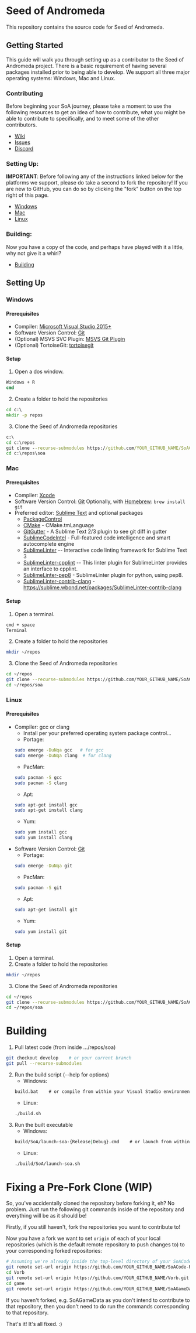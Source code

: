 # Seed of Andromeda
This repository contains the source code for Seed of Andromeda.

## Getting Started
This guide will walk you through setting up as a contributor to the
Seed of Andromeda project. There is a basic requirement of having several
packages installed prior to being able to develop. We support all three
major operating systems: Windows, Mac and Linux.

### Contributing
Before beginning your SoA journey, please take a moment to use the following resources
to get an idea of how to contribute, what you might be able to contribute to specifically,
and to meet some of the other contributors.
* [Wiki](https://github.com/RegrowthStudios/SoACode-Public/wiki)
* [Issues](https://github.com/RegrowthStudios/SoACode-Public/issues)
* [Discord](https://discord.gg/b2bf775)

### Setting Up:
**IMPORTANT**: Before following any of the instructions linked below for the platforms we support,
please do take a second to fork the repository! If you are new to GitHub, you can 
do so by clicking the "fork" button on the top right of this page.
* [Windows](#windows)
* [Mac](#mac)
* [Linux](#linux)

### Building:
Now you have a copy of the code, and perhaps have played with it a little, why not give it
a whirl?
* [Building](#building-1)


## Setting Up

### Windows

#### Prerequisites
*  Compiler: [Microsoft Visual Studio 2015+](https://visualstudio.microsoft.com/)
*  Software Version Control:  [Git](http://git-scm.com/downloads)
*  (Optional) MSVS SVC Plugin:  [MSVS Git Plugin](http://msdn.microsoft.com/en-us/library/hh850437.aspx)
*  (Optional) TortoiseGit: [tortoisegit](https://tortoisegit.org/download)

#### Setup
1. Open a dos window.
```cmd
Windows + R
cmd
```
2. Create a folder to hold the repositories
```cmd
cd c:\
mkdir -p repos
```
3. Clone the Seed of Andromeda repositories
```cmd
c:\
cd c:\repos
git clone --recurse-submodules https://github.com/YOUR_GITHUB_NAME/SoACode-Public.git soa
cd c:\repos\soa
```

### Mac

#### Prerequisites
* Compiler: [Xcode](https://developer.apple.com/xcode/)
* Software Version Control: [Git](http://git-scm.com/downloads)
    Optionally, with [Homebrew](http://brew.sh/):
    ```brew install git```
* Preferred editor: [Sublime Text](http://www.sublimetext.com/) and optional packages
    * [PackageControl](https://sublime.wbond.net/installation)
    * [CMake](https://sublime.wbond.net/packages/CMake) - CMake.tmLanguage
    * [GitGutter](https://sublime.wbond.net/packages/GitGutter) - A Sublime Text 2/3 plugin to see git diff in gutter
    * [SublimeCodeIntel](https://sublime.wbond.net/packages/SublimeCodeIntel) - Full-featured code intelligence and smart autocomplete engine
    * [SublimeLinter](https://sublime.wbond.net/packages/SublimeLinter) -- Interactive code linting framework for Sublime Text 3
    * [SublimeLinter-cpplint](https://sublime.wbond.net/packages/SublimeLinter-cpplint) -- This linter plugin for SublimeLinter provides an interface to cpplint.
    * [SublimeLinter-pep8](https://sublime.wbond.net/packages/SublimeLinter-pep8) - SublimeLinter plugin for python, using pep8.
    * [SublimeLinter-contrib-clang](https://sublime.wbond.net/packages/SublimeLinter-contrib-clang) - https://sublime.wbond.net/packages/SublimeLinter-contrib-clang

#### Setup
1. Open a terminal.
```bash
cmd + space
Terminal
```
2. Create a folder to hold the repositories
```bash
mkdir ~/repos
```
3. Clone the Seed of Andromeda repositories
```bash
cd ~/repos
git clone --recurse-submodules https://github.com/YOUR_GITHUB_NAME/SoACode-Public.git soa
cd ~/repos/soa
```

### Linux

#### Prerequisites
* Compiler: gcc or clang
    * Install per your preferred operating system package control...
    * Portage:
    ```bash
    sudo emerge -DuNqa gcc   # for gcc
    sudo emerge -DuNqa clang  # for clang
    ```
    * PacMan:
    ```bash
    sudo pacman -S gcc
    sudo pacman -S clang
    ```
    * Apt:
    ```bash
    sudo apt-get install gcc
    sudo apt-get install clang
    ```
    * Yum:
    ```bash
    sudo yum install gcc
    sudo yum install clang
    ```
* Software Version Control: [Git](http://git-scm.com/downloads)
    * Portage:
    ```bash
    sudo emerge -DuNqa git
    ```
    * PacMan:
    ```bash
    sudo pacman -S git
    ```
    * Apt:
    ```bash
    sudo apt-get install git
    ```
    * Yum:
    ```bash
    sudo yum install git
    ```

#### Setup
1. Open a terminal.
2. Create a folder to hold the repositories
```bash
mkdir ~/repos
```
3. Clone the Seed of Andromeda repositories
```bash
cd ~/repos
git clone --recurse-submodules https://github.com/YOUR_GITHUB_NAME/SoACode-Public.git soa
cd ~/repos/soa
```

# Building

1. Pull latest code (from inside .../repos/soa)
```bash
git checkout develop    # or your current branch
git pull --recurse-submodules
```
2. Run the build script (--help for options)
    * Windows:
    ```cmd
    build.bat    # or compile from within your Visual Studio environment
    ```
    * Linux:
    ```bash
    ./build.sh
    ```
3. Run the built executable
    * Windows:
    ```cmd
    build/SoA/launch-soa-{Release|Debug}.cmd    # or launch from within your Visual Studio environment
    ```
    * Linux:
    ```bash
    ./build/SoA/launch-soa.sh
    ```


# Fixing a Pre-Fork Clone (WIP)

So, you've accidentally cloned the repository before forking it, eh? No problem. Just run the following git commands inside of the repository and everything will be as it should be!

Firstly, if you still haven't, fork the repositories you want to contribute to!

Now you have a fork we want to set `origin` of each of your local repositories (which is the default remote repository to push changes to) to your corresponding forked repositories:
```bash
# Assuming we're already inside the top-level directory of your SoACode-Public repository.
git remote set-url origin https://github.com/YOUR_GITHUB_NAME/SoACode-Public.git
cd Vorb
git remote set-url origin https://github.com/YOUR_GITHUB_NAME/Vorb.git
cd game
git remote set-url origin https://github.com/YOUR_GITHUB_NAME/SoAGameData.git
```
If you haven't forked, e.g. SoAGameData as you don't intend to contribute to that repository, then you don't need to do run the commands corresponding to that repository.

That's it! It's all fixed. :)
